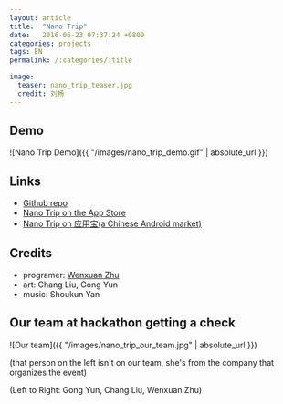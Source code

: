 ```yaml
---
layout: article
title:  "Nano Trip"
date:   2016-06-23 07:37:24 +0800
categories: projects
tags: EN
permalink: /:categories/:title

image:
  teaser: nano_trip_teaser.jpg
  credit: 刘畅
---
```


Demo
-
![Nano Trip Demo]({{ "/images/nano_trip_demo.gif" | absolute_url }})


Links
-
- [Github repo](https://itunes.apple.com/cn/app/nano-trip/id923700071?l=en&mt=8)
- [Nano Trip on the App Store](https://itunes.apple.com/cn/app/nano-trip/id923700071?l=en&mt=8)
- [Nano Trip on 应用宝(a Chinese Android market)](http://android.app.qq.com/myapp/detail.htm?apkName=org.cocos.nanatrip)

Credits
-
- programer: [Wenxuan Zhu](http://defwentz.github.io)
- art: Chang Liu, Gong Yun
- music: Shoukun Yan

Our team at hackathon getting a check
-
![Our team]({{ "/images/nano_trip_our_team.jpg" | absolute_url }})

(that person on the left isn't on our team, she's from the company that organizes the event)


(Left to Right: Gong Yun, Chang Liu, Wenxuan Zhu)
